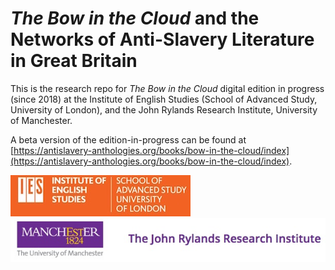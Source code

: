 # *The Bow in the Cloud* and the Networks of Anti-Slavery Literature in Great Britain 

This is the research repo for *The Bow in the Cloud* digital edition in progress (since 2018) at the Institute of English Studies (School of Advanced Study, University of London), and the John Rylands Research Institute, University of Manchester.

A beta version of the edition-in-progress can be found at [https://antislavery-anthologies.org/books/bow-in-the-cloud/index](https://antislavery-anthologies.org/books/bow-in-the-cloud/index).

![IES-logo](IES-logo.jpg) ![JRRI-logo](JRRI-logo.jpg)
